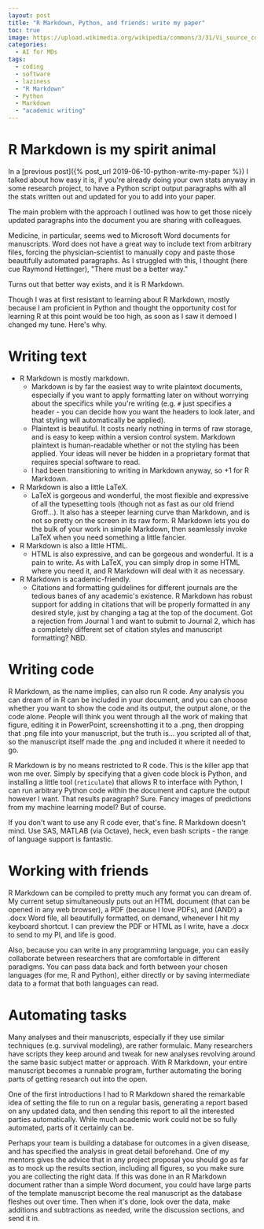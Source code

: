 ```yaml
---
layout: post
title: "R Markdown, Python, and friends: write my paper"
toc: true
image: https://upload.wikimedia.org/wikipedia/commons/3/31/Vi_source_code_join_line_logic.png
categories:
  - AI for MDs
tags:
  - coding
  - software
  - laziness
  - "R Markdown"
  - Python
  - Markdown
  - "academic writing"
---
```


# R Markdown is my spirit animal

In a [previous post]({% post_url 2019-06-10-python-write-my-paper %}) I talked about how easy it is, if you're already doing your own stats anyway in some research project, to have a Python script output paragraphs with all the stats written out and updated for you to add into your paper.

The main problem with the approach I outlined was how to get those nicely updated paragraphs into the document you are sharing with colleagues.

Medicine, in particular, seems wed to Microsoft Word documents for manuscripts. Word does not have a great way to include text from arbitrary files, forcing the physician-scientist to manually copy and paste those beautifully automated paragraphs. As I struggled with this, I thought (here cue Raymond Hettinger), "There must be a better way."

Turns out that better way exists, and it is R Markdown.

Though I was at first resistant to learning about R Markdown, mostly because I am proficient in Python and thought the opportunity cost for learning R at this point would be too high, as soon as I saw it demoed I changed my tune. Here's why.

# Writing text
- R Markdown is mostly markdown.
	- Markdown is by far the easiest way to write plaintext documents, especially if you want to apply formatting later on without worrying about the specifics while you're writing (e.g. `#` just specifies a header - you can decide how you want the headers to look later, and that styling will automatically be applied).
	- Plaintext is beautiful. It costs nearly nothing in terms of raw storage, and is easy to keep within a version control system. Markdown plaintext is human-readable whether or not the styling has been applied. Your ideas will never be hidden in a proprietary format that requires special software to read.
	- I had been transitioning to writing in Markdown anyway, so +1 for R Markdown.
- R Markdown is also a little LaTeX.
	- LaTeX is gorgeous and wonderful, the most flexible and expressive of all the typesetting tools (though not as fast as our old friend Groff...). It also has a steeper learning curve than Markdown, and is not so pretty on the screen in its raw form. R Markdown lets you do the bulk of your work in simple Markdown, then seamlessly invoke LaTeX when you need something a little fancier.
- R Markdown is also a little HTML.
	- HTML is also expressive, and can be gorgeous and wonderful. It is a pain to write. As with LaTeX, you can simply drop in some HTML where you need it, and R Markdown will deal with it as necessary.
- R Markdown is academic-friendly.
	- Citations and formatting guidelines for different journals are the tedious banes of any academic's existence. R Markdown has robust support for adding in citations that will be properly formatted in any desired style, just by changing a tag at the top of the document. Got a rejection from Journal 1 and want to submit to Journal 2, which has a completely different set of citation styles and manuscript formatting? NBD.

# Writing code
R Markdown, as the name implies, can also run R code.
Any analysis you can dream of in R can be included in your document, and you can choose whether you want to show the code and its output, the output alone, or the code alone.
People will think you went through all the work of making that figure, editing it in PowerPoint, screenshotting it to a .png, then dropping that .png file into your manuscript, but the truth is...
you scripted all of that, so the manuscript itself made the .png and included it where it needed to go.

R Markdown is by no means restricted to R code.
This is the killer app that won me over.
Simply by specifying that a given code block is Python,
and installing a little tool (`reticulate`) that allows R to interface with Python,
I can run arbitrary Python code within the document and capture the output however I want.
That results paragraph? Sure.
Fancy images of predictions from my machine learning model? But of course.

If you don't want to use any R code ever, that's fine. R Markdown doesn't mind.
Use SAS, MATLAB (via Octave), heck, even bash scripts - the range of language support is fantastic.

# Working with friends
R Markdown can be compiled to pretty much any format you can dream of.
My current setup simultaneously puts out an HTML document (that can be opened in any web browser), a PDF (because I love PDFs), and (AND!) a .docx Word file,
all beautifully formatted, on demand, whenever I hit my keyboard shortcut. I can preview the PDF or HTML as I write, have a .docx to send to my PI, and life is good.

Also, because you can write in any programming language, you can easily collaborate between researchers that are comfortable in different paradigms.
You can pass data back and forth between your chosen languages (for me, R and Python),
either directly or by saving intermediate data to a format that both languages can read.

# Automating tasks
Many analyses and their manuscripts, especially if they use similar techniques (e.g. survival modeling), are rather formulaic.
Many researchers have scripts they keep around and tweak for new analyses revolving around the same basic subject matter or approach.
With R Markdown, your entire manuscript becomes a runnable program, further automating the boring parts of getting research out into the open.

One of the first introductions I had to R Markdown shared the remarkable idea of setting the file to run on a regular basis,
generating a report based on any updated data,
and then sending this report to all the interested parties automatically.
While much academic work could not be so fully automated, parts of it certainly can be.

Perhaps your team is building a database for outcomes in a given disease, and has specified the analysis in great detail beforehand.
One of my mentors gives the advice that in any project proposal you should go as far as to mock up the results section,
including all figures,
so you make sure you are collecting the right data.
If this was done in an R Markdown document rather than a simple Word document,
you could have large parts of the template manuscript
become the real manuscript as the database fleshes out over time.
Then when it's done, look over the data, make additions and subtractions as needed,
write the discussion sections, and send it in.
